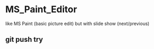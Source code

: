 # MS_Paint_Editor
like MS Paint (basic picture edit) but with slide show (next/previous)

## git push try
